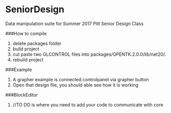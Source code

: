 # SeniorDesign
Data manipulation suite for Summer 2017 Pitt Senior Design Class

###How to compile
1) delete packages folder
2) build project
3) cut paste two GLCONTROL files into packages/OPENTK.2.0.0/lib/net20/.
4) rebuild project

###Example
1) A grapher example is connected controlpanel via grapher button
2) Open that design file, you should able see how it is working

###BlockEditor
1) //TO DO is where you need to add your code to communicate with core